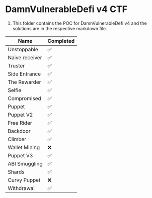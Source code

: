 # DamnVulnerableDefi v4 CTF
1. This folder contains the POC for DamnVulnerableDefi v4 and the solutions are in the respective markdown file.

| Name               | Completed |
|--------------------|-----------|
| Unstoppable        | ✅        |
| Naive receiver     | ✅        |
| Truster            | ✅        |
| Side Entrance      | ✅        |
| The Rewarder       | ✅        |
| Selfie             | ✅        |
| Compromised        | ✅        |
| Puppet             | ✅        |
| Puppet V2         | ✅        |
| Free Rider         | ✅        |
| Backdoor           | ✅        |
| Climber            | ✅        |
| Wallet Mining      | ❌        |
| Puppet V3         | ✅        |
| ABI Smuggling      | ✅        |
| Shards             | ✅        |
| Curvy Puppet       | ❌        |
| Withdrawal         | ✅        |
